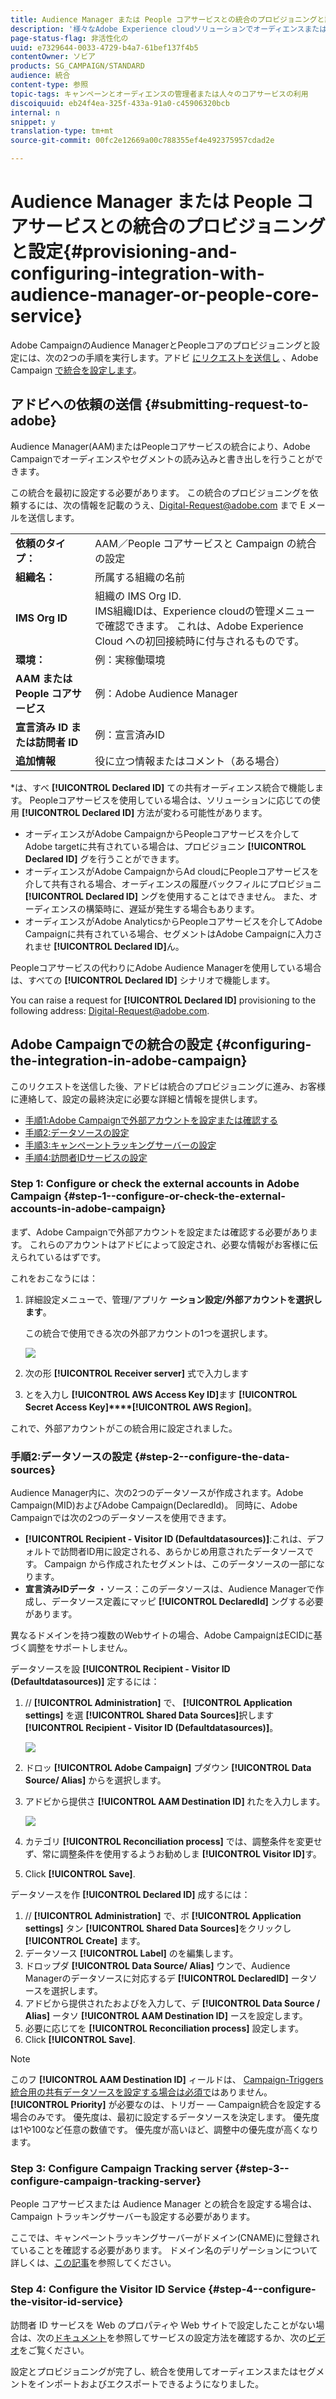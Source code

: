 ```yaml
---
title: Audience Manager または People コアサービスとの統合のプロビジョニングと設定
description: '様々なAdobe Experience cloudソリューションでオーディエンスまたはセグメントの共有を開始するためのAudience Manager/Peopleコアサービス統合の設定方法について説明します。 '
page-status-flag: 非活性化の
uuid: e7329644-0033-4729-b4a7-61bef137f4b5
contentOwner: ソビア
products: SG_CAMPAIGN/STANDARD
audience: 統合
content-type: 参照
topic-tags: キャンペーンとオーディエンスの管理者または人々のコアサービスの利用
discoiquuid: eb24f4ea-325f-433a-91a0-c45906320bcb
internal: n
snippet: y
translation-type: tm+mt
source-git-commit: 00fc2e12669a00c788355ef4e492375957cdad2e

---
```



# Audience Manager または People コアサービスとの統合のプロビジョニングと設定{#provisioning-and-configuring-integration-with-audience-manager-or-people-core-service}

Adobe CampaignのAudience ManagerとPeopleコアのプロビジョニングと設定には、次の2つの手順を実行します。アドビ [にリクエストを送信し](#submitting-request-to-adobe) 、Adobe Campaign [で統合を設定します](#configuring-the-integration-in-adobe-campaign)。

## アドビへの依頼の送信 {#submitting-request-to-adobe}

Audience Manager(AAM)またはPeopleコアサービスの統合により、Adobe Campaignでオーディエンスやセグメントの読み込みと書き出しを行うことができます。

この統合を最初に設定する必要があります。 この統合のプロビジョニングを依頼するには、次の情報を記載のうえ、[Digital-Request@adobe.com](mailto:Digital-Request@adobe.com) まで E メールを送信します。

<table> 
 <tbody> 
  <tr> 
   <td> <strong>依頼のタイプ：</strong><br /> </td> 
   <td> AAM／People コアサービスと Campaign の統合の設定 </td> 
  </tr> 
  <tr> 
   <td> <strong>組織名：</strong><br /> </td> 
   <td> 所属する組織の名前 </td> 
  </tr> 
  <tr> 
   <td> <strong>IMS Org ID</strong><br /> </td> 
   <td> 組織の IMS Org ID. <br> IMS組織IDは、Experience cloudの管理メニューで確認できます。 これは、Adobe Experience Cloud への初回接続時に付与されるものです。 </td> 
  </tr> 
  <tr> 
   <td> <strong>環境：</strong><br /> </td> 
   <td> 例：実稼働環境 </td> 
  </tr> 
  <tr> 
   <td> <strong>AAM または People コアサービス</strong><br /> </td> 
   <td> 例：Adobe Audience Manager </td> 
  </tr> 
  <tr> 
   <td> <strong>宣言済み ID または訪問者 ID</strong><br /> </td> 
   <td> 例：宣言済みID </td> 
  </tr> 
  <tr> 
   <td> <strong>追加情報</strong><br /> </td> 
   <td> 役に立つ情報またはコメント（ある場合） </td> 
  </tr> 
 </tbody> 
</table>

*は、すべ **[!UICONTROL Declared ID]** ての共有オーディエンス統合で機能します。 Peopleコアサービスを使用している場合は、ソリューションに応じての使用 **[!UICONTROL Declared ID]** 方法が変わる可能性があります。

* オーディエンスがAdobe CampaignからPeopleコアサービスを介してAdobe targetに共有されている場合は、プロビジョニン **[!UICONTROL Declared ID]** グを行うことができます。
* オーディエンスがAdobe CampaignからAd cloudにPeopleコアサービスを介して共有される場合、オーディエンスの履歴バックフィルにプロビジョニ **[!UICONTROL Declared ID]** ングを使用することはできません。 また、オーディエンスの構築時に、遅延が発生する場合もあります。
* オーディエンスがAdobe AnalyticsからPeopleコアサービスを介してAdobe Campaignに共有されている場合、セグメントはAdobe Campaignに入力されませ **[!UICONTROL Declared ID]**&#x200B;ん。

Peopleコアサービスの代わりにAdobe Audience Managerを使用している場合は、すべての **[!UICONTROL Declared ID]** シナリオで機能します。

You can raise a request for **[!UICONTROL Declared ID]** provisioning to the following address: [Digital-Request@adobe.com](mailto:Digital-Request@adobe.com).

## Adobe Campaignでの統合の設定 {#configuring-the-integration-in-adobe-campaign}

このリクエストを送信した後、アドビは統合のプロビジョニングに進み、お客様に連絡して、設定の最終決定に必要な詳細と情報を提供します。

* [手順1:Adobe Campaignで外部アカウントを設定または確認する](#step-1--configure-or-check-the-external-accounts-in-adobe-campaign)
* [手順2:データソースの設定](#step-2--configure-the-data-sources)
* [手順3:キャンペーントラッキングサーバーの設定](#step-3--configure-campaign-tracking-server)
* [手順4:訪問者IDサービスの設定](#step-4--configure-the-visitor-id-service)

### Step 1: Configure or check the external accounts in Adobe Campaign {#step-1--configure-or-check-the-external-accounts-in-adobe-campaign}

まず、Adobe Campaignで外部アカウントを設定または確認する必要があります。 これらのアカウントはアドビによって設定され、必要な情報がお客様に伝えられているはずです。

これをおこなうには：

1. 詳細設定メニューで、管理/アプリケ **ーション設定/外部アカウントを選択します**。

   この統合で使用できる次の外部アカウントの1つを選択します。

   ![](assets/integration_aam_1.png)

1. 次の形 **[!UICONTROL Receiver server]** 式で入力します
1. とを入力し **[!UICONTROL AWS Access Key ID]**&#x200B;ます **[!UICONTROL Secret Access Key]****[!UICONTROL AWS Region]**。

これで、外部アカウントがこの統合用に設定されました。

### 手順2:データソースの設定 {#step-2--configure-the-data-sources}

Audience Manager内に、次の2つのデータソースが作成されます。Adobe Campaign(MID)およびAdobe Campaign(DeclaredId)。 同時に、Adobe Campaignでは次の2つのデータソースを使用できます。

* **[!UICONTROL Recipient - Visitor ID (Defaultdatasources)]**:これは、デフォルトで訪問者ID用に設定される、あらかじめ用意されたデータソースです。 Campaign から作成されたセグメントは、このデータソースの一部になります。
* **宣言済みIDデータ** ・ソース：このデータソースは、Audience Managerで作成し、データソース定義にマッピ **[!UICONTROL DeclaredId]** ングする必要があります。

異なるドメインを持つ複数のWebサイトの場合、Adobe CampaignはECIDに基づく調整をサポートしません。

データソースを設 **[!UICONTROL Recipient - Visitor ID (Defaultdatasources)]** 定するには：

1. // **[!UICONTROL Administration]** で、 **[!UICONTROL Application settings]** を選 **[!UICONTROL Shared Data Sources]**&#x200B;択します **[!UICONTROL Recipient - Visitor ID (Defaultdatasources)]**。

   ![](assets/integration_aam_2.png)

1. ドロッ **[!UICONTROL Adobe Campaign]** プダウン **[!UICONTROL Data Source/ Alias]** からを選択します。
1. アドビから提供さ **[!UICONTROL AAM Destination ID]** れたを入力します。

   ![](assets/integration_aam_3.png)

1. カテゴリ **[!UICONTROL Reconciliation process]** では、調整条件を変更せず、常に調整条件を使用するようお勧めしま **[!UICONTROL Visitor ID]**&#x200B;す。
1. Click **[!UICONTROL Save]**.

データソースを作 **[!UICONTROL Declared ID]** 成するには：

1. // **[!UICONTROL Administration]** で、ボ **[!UICONTROL Application settings]** タン **[!UICONTROL Shared Data Sources]**&#x200B;をクリックし **[!UICONTROL Create]** ます。
1. データソース **[!UICONTROL Label]** のを編集します。
1. ドロップダ **[!UICONTROL Data Source/ Alias]** ウンで、Audience Managerのデータソースに対応するデ **[!UICONTROL DeclaredID]** ータソースを選択します。
1. アドビから提供されたおよびを入力して、デ **[!UICONTROL Data Source / Alias]** ータソ **[!UICONTROL AAM Destination ID]** ースを設定します。
1. 必要に応じてを **[!UICONTROL Reconciliation process]** 設定します。
1. Click **[!UICONTROL Save]**.

>[!NOTE]
>
>このフ **[!UICONTROL AAM Destination ID]** ィールドは、 [Campaign-Triggers統合用の共有データソースを設定する場合は必須で](../../integrating/using/configuring-triggers-in-experience-cloud.md)はありません。 **[!UICONTROL Priority]** が必要なのは、トリガー — Campaign統合を設定する場合のみです。 優先度は、最初に設定するデータソースを決定します。 優先度は1や100など任意の数値です。 優先度が高いほど、調整中の優先度が高くなります。

### Step 3: Configure Campaign Tracking server {#step-3--configure-campaign-tracking-server}

People コアサービスまたは Audience Manager との統合を設定する場合は、Campaign トラッキングサーバーも設定する必要があります。

ここでは、キャンペーントラッキングサーバーがドメイン(CNAME)に登録されていることを確認する必要があります。 ドメイン名のデリゲーションについて詳しくは、[この記事](https://docs.campaign.adobe.com/doc/AC/en/technicalResources/Technotes/AdobeCampaign_Deliverability_Sub_Domain_Delegation.pdf)を参照してください。

### Step 4: Configure the Visitor ID Service {#step-4--configure-the-visitor-id-service}

訪問者 ID サービスを Web のプロパティや Web サイトで設定したことがない場合は、次の[ドキュメント](https://marketing.adobe.com/resources/help/en_US/mcvid/mcvid-setup-aam-analytics.html)を参照してサービスの設定方法を確認するか、次の[ビデオ](https://helpx.adobe.com/marketing-cloud/how-to/email-marketing.html#step-two)をご覧ください。

設定とプロビジョニングが完了し、統合を使用してオーディエンスまたはセグメントをインポートおよびエクスポートできるようになりました。
